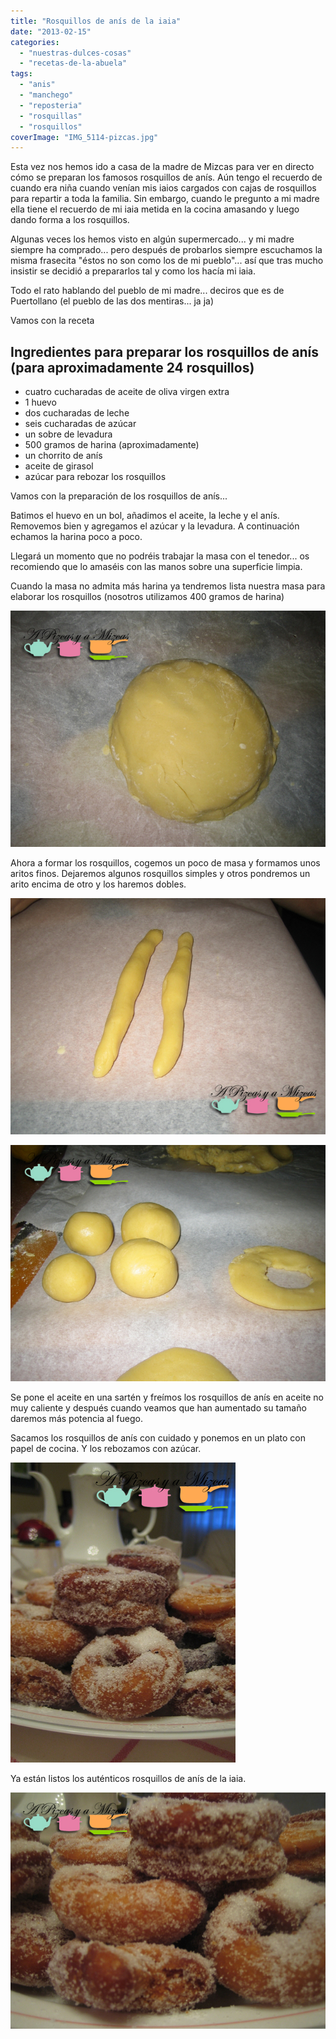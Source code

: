 ```yaml
---
title: "Rosquillos de anís de la iaia"
date: "2013-02-15"
categories:
  - "nuestras-dulces-cosas"
  - "recetas-de-la-abuela"
tags:
  - "anis"
  - "manchego"
  - "reposteria"
  - "rosquillas"
  - "rosquillos"
coverImage: "IMG_5114-pizcas.jpg"
---
```


Esta vez nos hemos ido a casa de la madre de Mizcas para ver en directo cómo se preparan los famosos rosquillos de anís. Aún tengo el recuerdo de cuando era niña cuando venían mis iaios cargados con cajas de rosquillos para repartir a toda la familia. Sin embargo, cuando le pregunto a mi madre ella tiene el recuerdo de mi iaia metida en la cocina amasando y luego dando forma a los rosquillos.

Algunas veces los hemos visto en algún supermercado... y mi madre siempre ha comprado... pero después de probarlos siempre escuchamos la misma frasecita "éstos no son como los de mi pueblo"... así que tras mucho insistir se decidió a prepararlos tal y como los hacía mi iaia.

Todo el rato hablando del pueblo de mi madre... deciros que es de Puertollano (el pueblo de las dos mentiras... ja ja)

Vamos con la receta

## Ingredientes para preparar los rosquillos de anís (para aproximadamente 24 rosquillos)

- cuatro cucharadas de aceite de oliva virgen extra
- 1 huevo
- dos cucharadas de leche
- seis cucharadas de azúcar
- un sobre de levadura
- 500 gramos de harina (aproximadamente)
- un chorrito de anís
- aceite de girasol
- azúcar para rebozar los rosquillos

Vamos con la preparación de los rosquillos de anís...

Batimos el huevo en un bol, añadimos el aceite, la leche y el anís. Removemos bien y agregamos el azúcar y la levadura. A continuación echamos la harina poco a poco.

Llegará un momento que no podréis trabajar la masa con el tenedor... os recomiendo que lo amaséis con las manos sobre una superficie limpia.

Cuando la masa no admita más harina ya tendremos lista nuestra masa para elaborar los rosquillos (nosotros utilizamos 400 gramos de harina)

![rosquillos de anís](images/IMG_5101-pizcas.jpg "rosquillos de anís (pizcas)")

Ahora a formar los rosquillos, cogemos un poco de masa y formamos unos aritos finos. Dejaremos algunos rosquillos simples y otros pondremos un arito encima de otro y los haremos dobles.

![rosquillos de anís](images/IMG_5107-pizcas.jpg "rosquillos de anís (pizcas)")

![rosquillos de anís](images/IMG_5111-pizcas.jpg "rosquillos de anís (pizcas)")

Se pone el aceite en una sartén y freímos los rosquillos de anís en aceite no muy caliente y después cuando veamos que han aumentado su tamaño daremos más potencia al fuego.

Sacamos los rosquillos de anís con cuidado y ponemos en un plato con papel de cocina. Y los rebozamos con azúcar.

![rosquillos de anís](images/IMG_5114-pizcas.jpg "rosquillos de anís (pizcas)")

Ya están listos los auténticos rosquillos de anís de la iaia.

![rosquillos de anís](images/IMG_5120-pizcas.jpg "rosquillos de anís (pizcas)")
